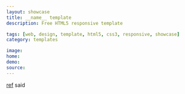 ```yaml
---
layout: showcase
title: __name__ template
description: Free HTML5 responsive template

tags: [web, design, template, html5, css3, responsive, showcase]
category: templates

image:
home:
demo:
source:
---
```


>

[ref]({{page.home}}) said
